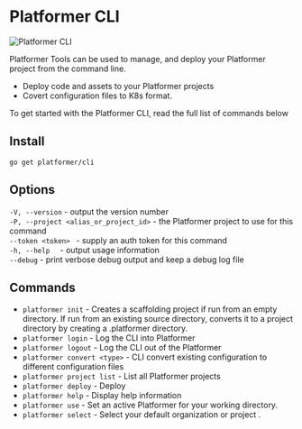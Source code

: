 # Platformer CLI
![Platformer CLI](https://github.com/platformer-com/platformer-cli/workflows/Platformer%20CLI/badge.svg) 

Platformer Tools can be used to manage, and deploy your Platformer project from the command line.

* Deploy code and assets to your Platformer projects
* Covert configuration files to K8s format.

To get started with the Platformer CLI, read the full list of commands below

## Install
``go get platformer/cli``

## Options
``-V, --version`` - output the version number   
``-P, --project <alias_or_project_id>`` - the Platformer  project to use for this command  
`` --token <token>  `` - supply an auth token for this command  
``-h, --help  `` - output usage information     
``--debug`` - print verbose debug output and keep a debug log file      

## Commands 
* ``platformer init`` - Creates a scaffolding project if run from an empty directory. If run from an existing source directory, converts it to a project directory by creating a .platformer directory.
* ``platformer login`` - Log the CLI into Platformer
* ``platformer logout`` - Log the CLI out of the Platformer
* ``platformer convert <type>`` - CLI convert existing configuration to different configuration files
* ``platformer project list`` - List all Platformer projects
* ``platformer deploy`` - Deploy 
* ``platformer help`` - Display help information
* ``platformer use`` -  Set an active Platformer for your working directory.
* ``platformer select`` -  Select your default organization or project .
